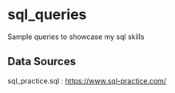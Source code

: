 # sql_queries
Sample queries to showcase my sql skills

## Data Sources
sql_practice.sql : https://www.sql-practice.com/
